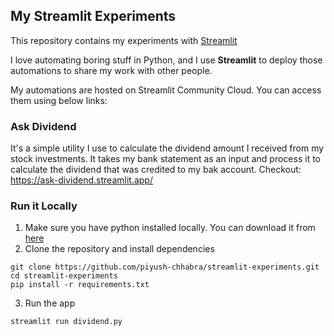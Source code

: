 ## My Streamlit Experiments
This repository contains my experiments with [Streamlit]("https://streamlit.io/")

I love automating boring stuff in Python, and I use **Streamlit** to deploy those automations to share my work with other people.

My automations are hosted on Streamlit Community Cloud. You can access them using below links:


### Ask Dividend
It's a simple utility I use to calculate the dividend amount I received from my stock investments. It takes my bank statement
as an input and process it to calculate the dividend that was credited to my bak account.
Checkout: https://ask-dividend.streamlit.app/

### Run it Locally
1. Make sure you have python installed locally. You can download it from [here](https://www.python.org/downloads/)
2. Clone the repository and install dependencies
```shell
git clone https://github.com/piyush-chhabra/streamlit-experiments.git
cd streamlit-experiments
pip install -r requirements.txt
```
3. Run the app
```shell
streamlit run dividend.py
```